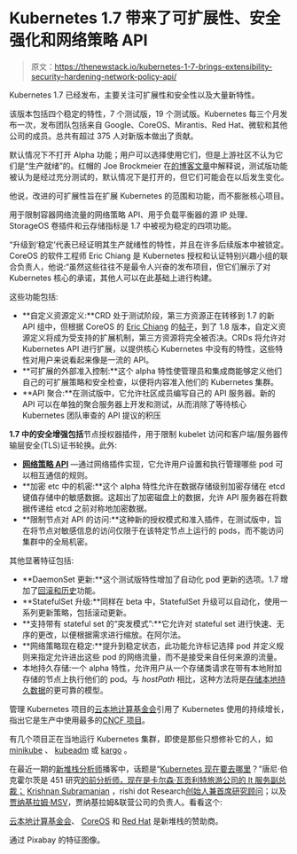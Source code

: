 # Kubernetes 1.7 带来了可扩展性、安全强化和网络策略 API

> 原文：<https://thenewstack.io/kubernetes-1-7-brings-extensibility-security-hardening-network-policy-api/>

Kubernetes 1.7 已经发布，主要关注可扩展性和安全性以及大量新特性。

该版本包括四个稳定的特性，7 个测试版，19 个测试版。Kubernetes 每三个月发布一次，发布团队包括来自 Google、CoreOS、Mirantis、Red Hat、微软和其他公司的成员。总共有超过 375 人对新版本做出了贡献。

默认情况下不打开 Alpha 功能；用户可以选择使用它们，但是上游社区不认为它们是“生产就绪”的。红帽的 Joe Brockmeier 在[的博客文章](https://www.redhat.com/en/about/blog/whats-new-kubernetes-17-extensibility-rules)中解释说，测试版功能被认为是经过充分测试的，默认情况下是打开的，但它们可能会在以后发生变化。

他说，改进的可扩展性旨在扩展 Kubernetes 的范围和功能，而不膨胀核心项目。

用于限制容器网络流量的网络策略 API、用于负载平衡器的源 IP 处理、StorageOS 卷插件和云存储指标是 1.7 中被视为稳定的四项功能。

“升级到‘稳定’代表已经证明其生产就绪性的特性，并且在许多后续版本中被锁定。CoreOS 的软件工程师 Eric Chiang 是 Kubernetes 授权和认证特别兴趣小组的联合负责人，他说:“虽然这些往往不是最令人兴奋的发布项目，但它们展示了对 Kubernetes 核心的承诺，其他人可以在此基础上进行构建。

这些功能包括:

*   **自定义资源定义:**CRD 处于测试阶段，第三方资源正在转移到 1.7 的新 API 组中，但根据 CoreOS 的 [Eric Chiang](https://github.com/ericchiang) 的[帖子](https://coreos.com/blog/custom-resource-kubernetes-v17)，到了 1.8 版本，自定义资源定义将成为受支持的扩展机制，第三方资源将完全被否决。CRDs 将允许对 Kubernetes API 进行扩展，以提供核心 Kubernetes 中没有的特性，这些特性对用户来说看起来像是一流的 API。
*   **可扩展的外部准入控制:**这个 alpha 特性使管理员和集成商能够定义他们自己的可扩展策略和安全检查，以便将内容准入他们的 Kubernetes 集群。
*   **API 聚合:**在测试版中，它允许社区成员编写自己的 API 服务器。新的 API 可以在单独的聚合服务器上开发和测试，从而消除了等待核心 Kubernetes 团队审查的 API 提议的积压

**1.7 中的安全增强包括**节点授权器插件，用于限制 kubelet 访问和客户端/服务器传输层安全(TLS)证书轮换。此外:

*   **[网络策略 API](https://kubernetes.io/docs/concepts/services-networking/network-policies/)** —通过网络插件实现，它允许用户设置和执行管理哪些 pod 可以相互通信的规则。
*   **加密 etc 中的机密:**这个 alpha 特性允许在数据存储级别加密存储在 etcd 键值存储中的敏感数据。这超出了加密磁盘上的数据，允许 API 服务器在将数据传递给 etcd 之前对称地加密数据。
*   **限制节点对 API 的访问:**这种新的授权模式和准入插件，在测试版中，旨在将节点对敏感信息的访问仅限于在该特定节点上运行的 pods，而不能访问集群中的全局机密。

其他显著特征包括:

*   **DaemonSet 更新:**这个测试版特性增加了自动化 pod 更新的选项。1.7 增加了[回滚和历史](https://kubernetes.io/docs/tasks/manage-daemon/rollback-daemon-set/)功能。
*   **StatefulSet 升级:**同样在 beta 中，StatefulSet 升级可以自动化，使用一系列更新策略，包括滚动更新。
*   **支持带有 stateful set 的“突发模式”:**它允许对 stateful set 进行快速、无序的更改，以便根据需求进行缩放。在阿尔法。
*   **网络策略现在稳定:**提升到稳定状态，此功能允许标记选择 pod 并定义规则来指定允许进出这些 pod 的网络流量，而不是接受来自任何来源的流量。
*   本地持久存储:一个 alpha 特性，允许用户从一个存储类请求在带有本地附加存储的节点上执行他们的 pod。与 *hostPath* 相比，这种方法将是[存储本地持久数据](https://kubernetes.io/docs/concepts/storage/volumes/)的更可靠的模型。

管理 Kubernetes 项目的[云本地计算基金会](https://www.cncf.io/)引用了 Kubernetes 使用的持续增长，指出它是生产中使用最多的[CNCF 项目](https://www.cncf.io/blog/2017/06/28/survey-shows-kubernetes-leading-orchestration-platform/)。

有几个项目正在当地运行 Kubernetes 集群，即使是那些只想修补它的人，如 [minikube](https://kubernetes.io/docs/getting-started-guides/minikube/) 、 [kubeadm](https://kubernetes.io/docs/getting-started-guides/kubeadm/) 或 [kargo](https://www.youtube.com/watch?v=N9q51JgbWu8) 。

在最近一期的[新堆栈分析师](https://thenewstack.io/podcasts/analysts)播客中，话题是“[Kubernetes 现在要去哪里](https://thenewstack.io/podcast-power-panel-kubernetes-going-now/)？”唐尼·伯克霍尔茨是 451 研究[的前分析师，现在是卡尔森·瓦贡利特旅游公司的 It 服务副总裁；](https://451research.com/) [Krishnan Subramanian](https://twitter.com/krishnan) ，rishi dot Research[创始人兼首席研究顾问](http://rishidot.com/)；以及[贾纳基拉姆·MSV](https://thenewstack.io/author/janakiram/)，贾纳基拉姆&联营公司的负责人。看看这个:

[云本地计算基金会](https://www.cncf.io/)、 [CoreOS](https://coreos.com/) 和 [Red Hat](https://www.openstack.org/) 是新堆栈的赞助商。

通过 Pixabay 的特征图像。

<svg xmlns:xlink="http://www.w3.org/1999/xlink" viewBox="0 0 68 31" version="1.1"><title>Group</title> <desc>Created with Sketch.</desc></svg>